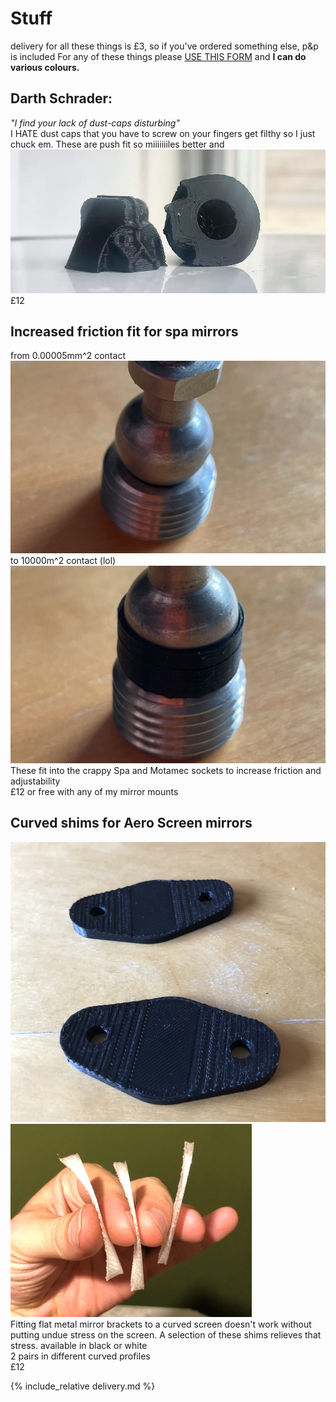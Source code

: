 # Stuff

delivery for all these things is £3, so if you've ordered something else, p&p is included 
For any of these things please [USE THIS FORM](https://forms.gle/DpTGsNrgPXGaVSZi8) and **I can do various colours.**

## Darth Schrader:  
_"I find your lack of dust-caps disturbing"_ 
<br/> 
I HATE dust caps that you have to screw on your fingers get filthy so I just chuck em. These are push fit so miiiiiiiles better and 
![darth](img/darth.webp)<br/>
£12

## Increased friction fit for spa mirrors
from 0.00005mm^2 contact
![cup](img/no-cup.jpeg)<br/>
to 10000m^2 contact (lol)
![no-cup](img/cup.jpeg)<br/>
These fit into the crappy Spa and Motamec sockets to increase friction and adjustability<br/>
£12 or free with any of my mirror mounts

## Curved shims for Aero Screen mirrors
![gaskets](img/gasket.jpeg)<br/>
![gaskets](img/three-gaskets.jpeg)<br/>
Fitting flat metal mirror brackets to a curved screen doesn't work without putting undue stress on the screen. A selection of these shims relieves that stress. available in black or white<br/>
2 pairs in different curved profiles<br/>
£12

{% include_relative delivery.md %}